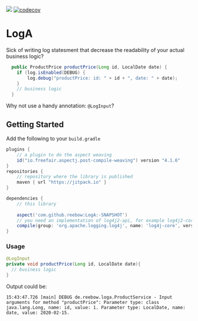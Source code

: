 [![](https://jitpack.io/v/reebow/LogA.svg)](https://jitpack.io/#reebow/LogA)
[![codecov](https://codecov.io/gh/reebow/LogA/branch/master/graph/badge.svg)](https://codecov.io/gh/reebow/LogA)

# LogA
Sick of writing log statesment that decrease the readability of your actual business logic?
```java 
  public ProductPrice productPrice(Long id, LocalDate date) {
    if (log.isEnabled(DEBUG) {
        log.debug("productPrice: id: " + id + ", date: " + date);
    }
    // business logic
  }
  ```
  Why not use a handy annotation: ```@LogInput```?
  
  ## Getting Started
  Add the following to your ```build.gradle```
```gradle 
plugins {
    // a plugin to do the aspect weaving
    id("io.freefair.aspectj.post-compile-weaving") version "4.1.6"
}
repositories {
    // repository where the library is published
    maven { url "https://jitpack.io" }
}

dependencies {
    // this library
    
    aspect('com.github.reebow:LogA:-SNAPSHOT')
    // you need an implementation of log4j2-api, for example log4j2-core
    compile(group: 'org.apache.logging.log4j', name: 'log4j-core', version: '2.13.0')
}
```
### Usage
```java
@LogInput
private void productPrice(Long id, LocalDate date){ 
  // business logic
}
```
Output could be: 
```
15:43:47.726 [main] DEBUG de.reebow.loga.ProductService - Input arguments for method "productPrice": Parameter type: class java.lang.Long, name: id, value: 1. Parameter type: LocalDate, name: date, value: 2020-02-15. 
```
